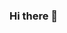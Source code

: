 ### Hi there 👋

<!--
**its-ajay-shakya/its-ajay-shakya** is a ✨ _special_ ✨ repository because its `README.md` (this file) appears on your GitHub profile.

Here are some ideas to get you started:

- 🔭 I’m currently doing on computer science engineering ...
- 🌱 I’m currently learning DSA...
- 👯 I’m looking to collaborate on ...
- 🤔 I’m looking for help with ...
- 💬 You can ask me about web development...
- 📫 How to reach me:https://www.linkedin.com/in/ajay-shakya-43065b271 ...

-->
